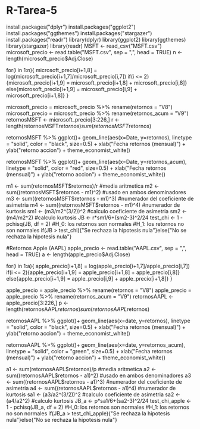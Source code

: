 # R-Tarea-5
install.packages("dplyr")
install.packages("ggplot2")
install.packages("ggthemes")
install.packages("stargazer")
install.packages("readr")
library(dplyr)
library(ggplot2)
library(ggthemes)
library(stargazer)
library(readr)
MSFT <- read_csv("MSFT.csv")
microsoft_precio <- read.table("MSFT.csv", sep = ",", head = TRUE)
n <- length(microsoft_precio$Adj.Close)

for(i in 1:n){
  microsoft_precio[i+1,8] = log(microsoft_precio[i+1,7]/microsoft_precio[i,7])
  if(i <= 2){microsoft_precio[i+1,9] = microsoft_precio[i+1,8] + microsoft_precio[i,8]}
  else{microsoft_precio[i+1,9] = microsoft_precio[i,9] + microsoft_precio[i+1,8]}
}

microsoft_precio = microsoft_precio %>% rename(retornos = "V8")
microsoft_precio = microsoft_precio %>% rename(retornos_acum = "V9")
retornosMSFT <- microsoft_precio[3:226,]
r <- length(retornosMSFT$retornos)
sum(retornosMSFT$retornos)

retornosMSFT %>% ggplot()+
  geom_line(aes(x=Date, y=retornos), linetype = "solid", color = "black", size=0.5) +
  xlab("Fecha retornos (mensual)") + ylab("retorno accion") +
  theme_economist_white()

retornosMSFT %>% ggplot()+
  geom_line(aes(x=Date, y=retornos_acum), linetype = "solid", color = "red", size=0.5) +
  xlab("Fecha retornos (mensual)") + ylab("retorno accion") +
  theme_economist_white()

m1 <- sum(retornosMSFT$retornos)/r #media aritmetica
m2 <- sum((retornosMSFT$retornos - m1)^2) #usado en ambos denominadores 
m3 <- sum((retornosMSFT$retornos - m1)^3) #numerador del coeficiente de asimetria 
m4 <- sum((retornosMSFT$retornos - m1)^4) #numerador de kurtosis 
sm1 <- (m3/m2^(3/2))^2 #calculo coeficiente de asimetria 
sm2 <- (m4/m2^2) #calculo kurtosis 
JB <- r*sm1/6+(sm2-3)^2/24
test_chi <- 1 - pchisq(JB, df = 2)
#H_0: los retornos son normales 
#H_1: los retornos no son normales 
if(JB > test_chi){"Se rechaza la hipotesis nula"}else{"No se rechaza la hipotesis nula"}


#Retornos Apple (AAPL)
apple_precio <- read.table("AAPL.csv", sep = ",", head = TRUE)
a <- length(apple_precio$Adj.Close)

for(i in 1:a){
  apple_precio[i+1,8] = log(apple_precio[i+1,7]/apple_precio[i,7])
  if(i <= 2){apple_precio[i+1,9] = apple_precio[i+1,8] + apple_precio[i,8]}
  else{apple_precio[i+1,9] = apple_precio[i,9] + apple_precio[i+1,8]}
}

apple_precio = apple_precio %>% rename(retornos = "V8")
apple_precio = apple_precio %>% rename(retornos_acum = "V9")
retornosAAPL <- apple_precio[3:226,]
p <- length(retornosAAPL$retornos)
sum(retornosAAPL$retornos)

retornosAAPL %>% ggplot()+
  geom_line(aes(x=date, y=retornos), linetype = "solid", color = "black", size=0.5) +
  xlab("Fecha retornos (mensual)") + ylab("retorno accion") +
  theme_economist_white()

retornosAAPL %>% ggplot()+
  geom_line(aes(x=date, y=retornos_acum), linetype = "solid", color = "green", size=0.5) +
  xlab("Fecha retornos (mensual)") + ylab("retorno accion") +
  theme_economist_white()

a1 <- sum(retornosAAPL$retornos)/p #media aritmetica
a2 <- sum((retornosAAPL$retornos - a1)^2) #usado en ambos denominadores 
a3 <- sum((retornosAAPL$retornos - a1)^3) #numerador del coeficiente de asimetria 
a4 <- sum((retornosAAPL$retornos - a1)^4) #numerador de kurtosis 
sa1 <- (a3/a2^(3/2))^2 #calculo coeficiente de asimetria 
sa2 <- (a4/a2^2) #calculo kurtosis 
JB_a <- p*sa1/6+(sa2-3)^2/24
test_chi_apple <- 1 - pchisq(JB_a, df = 2)
#H_0: los retornos son normales 
#H_1: los retornos no son normales 
if(JB_a > test_chi_apple){"Se rechaza la hipotesis nula"}else{"No se rechaza la hipotesis nula"}

